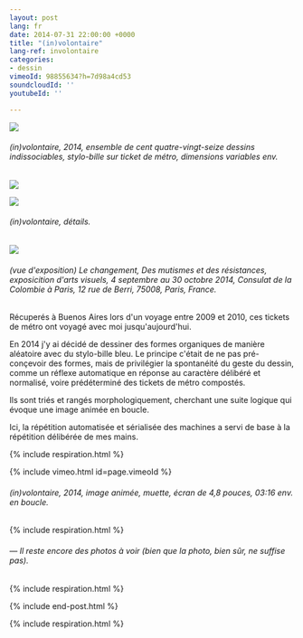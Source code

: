 ```yaml
---
layout: post
lang: fr
date: 2014-07-31 22:00:00 +0000
title: "(in)volontaire"
lang-ref: involontaire
categories:
- dessin
vimeoId: 98855634?h=7d98a4cd53
soundcloudId: ''
youtubeId: ''

---
```

![](/mepierdoparaver/imgs/grilla-a-01-72.jpg)

###### _(in)volontaire_, 2014, ensemble de cent quatre-vingt-seize dessins indissociables, stylo-bille sur ticket de métro, dimensions variables env.

![](/mepierdoparaver/imgs/grilla-a-01-72-d2.jpg)

![](/mepierdoparaver/imgs/grilla-a-01-72-d1.jpg)

###### _(in)volontaire_, détails.

![](/mepierdoparaver/imgs/dsc_6227-1-up.jpg)

###### (vue d'exposition) _Le changement, Des mutismes et des résistances_, exposicition d'arts visuels, 4 septembre au 30 octobre 2014, Consulat de la Colombie à Paris, 12 rue de Berri, 75008, Paris, France.

Récuperés à Buenos Aires lors d'un voyage entre 2009 et 2010, ces tickets de métro ont voyagé avec moi jusqu'aujourd'hui.

En 2014 j'y ai décidé de dessiner des formes organiques de manière aléatoire avec du stylo-bille bleu. Le principe c'était de ne pas pré-conçevoir des formes, mais de privilégier la spontanéité du geste du dessin, comme un réflexe automatique en réponse au caractère délibéré et normalisé, voire prédéterminé des tickets de métro compostés.

Ils sont triés et rangés morphologiquement, cherchant une suite logique qui évoque une image animée en boucle.

Ici, la répétition automatisée et sérialisée des machines a servi de base à la répétition délibérée de mes mains.

{% include respiration.html %}

{% include vimeo.html id=page.vimeoId %}

###### _(in)volontaire_, 2014, image animée, muette, écran de 4,8 pouces, 03:16 env. en boucle.

{% include respiration.html %}

###### _— Il reste encore des photos à voir (bien que la photo, bien sûr, ne suffise pas)._

{% include respiration.html %}

{% include end-post.html %}

{% include respiration.html %}